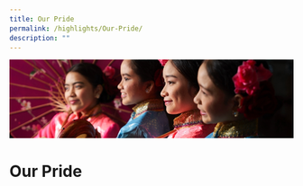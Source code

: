 ```yaml
---
title: Our Pride
permalink: /highlights/Our-Pride/
description: ""
---
```

![](/images/Highlights.jpg)

Our Pride
=========